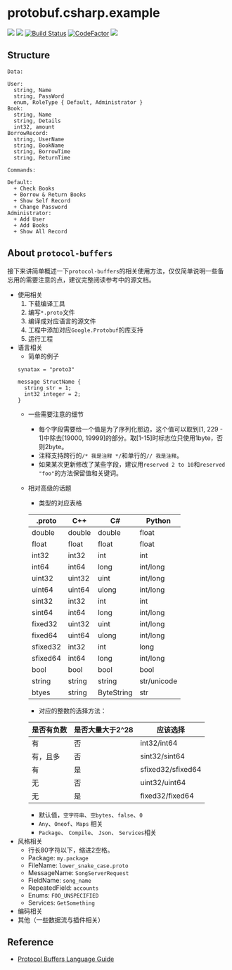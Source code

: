 # protobuf.csharp.example

[![](https://img.shields.io/badge/Author-jskyzero-brightgreen.svg?style=flat)]()
[![](https://img.shields.io/badge/Data-2019/05/23-brightgreen.svg?style=flat)]()
[![Build Status](https://jskyzero.visualstudio.com/Protobuf.CSharp.Example/_apis/build/status/oYOvOYo.Protobuf.CSharp.Example?branchName=master)](https://jskyzero.visualstudio.com/Protobuf.CSharp.Example/_build/latest?definitionId=7&branchName=master)
[![CodeFactor](https://www.codefactor.io/repository/github/oyovoyo/protobuf.csharp.example/badge)](https://www.codefactor.io/repository/github/oyovoyo/protobuf.csharp.example)
[![](https://img.shields.io/badge/netcoreapp-2.1-blue.svg?style=flat)]()



## Structure

```
Data:

User:
  string, Name
  string, PassWord
  enum, RoleType { Default, Administrator }
Book:
  string, Name
  string, Details
  int32, amount
BorrowRecord:
  string, UserName
  string, BookName
  string, BorrowTime
  string, ReturnTime

Commands:

Default:
  + Check Books
  + Borrow & Return Books
  + Show Self Record
  + Change Password
Administrator:
  + Add User
  + Add Books
  + Show All Record
```

## About `protocol-buffers`

接下来讲简单概述一下`protocol-buffers`的相关使用方法，仅仅简单说明一些备忘用的需要注意的点，建议完整阅读参考中的源文档。

+ 使用相关
  1. 下载编译工具
  2. 编写`*.proto`文件
  3. 编译成对应语言的源文件
  4. 工程中添加对应`Google.Protobuf`的库支持
  5. 运行工程
+ 语言相关
  + 简单的例子
  ```
  synatax = "proto3"

  message StructName {
    string str = 1;
    int32 integer = 2;
  }
  ```
  + 一些需要注意的细节
    + 每个字段需要给一个值是为了序列化那边，这个值可以取到[1, 229 - 1]中除去[19000, 19999]的部分。取[1-15]时标志位只使用1byte，否则2byte。
    + 注释支持跨行的`/* 我是注释 */`和单行的`// 我是注释`。
    + 如果某次更新修改了某些字段，建议用`reserved 2 to 10`和`reserved "foo"`的方法保留值和关键词。
  + 相对高级的话题
    + 类型的对应表格

    |.proto|C++|C#|Python|
    |--|--|--|--|
    |double|double|double|float|
    |float|float|float|float|
    |int32|int32|int|int|
    |int64|int64|long|int/long|
    |uint32|uint32|uint|int/long|
    |uint64|uint64|ulong|int/long|
    |sint32|int32|int|int|
    |sint64|int64|long|int/long|
    |fixed32|uint32|uint|int/long|
    |fixed64|uint64|ulong|int/long|
    |sfixed32|int32|int|long|
    |sfixed64|int64|long|int/long|
    |bool|bool|bool|bool|
    |string|string|string|str/unicode|
    |btyes|string|ByteString|str|

    + 对应的整数的选择方法：

    |是否有负数|是否大量大于2^28|应该选择|
    |--|--|--|
    |有|否|int32/int64|
    |有，且多|否|sint32/sint64|
    |有|是|sfixed32/sfixed64|
    |无|否|uint32/uint64|
    |无|是|fixed32/fixed64|

    + 默认值，`空字符串`、`空bytes`、`false`、`0`
    + `Any`、`Oneof`、`Maps` 相关
    + `Package`、 `Compile`、 `Json`、 `Services`相关
+ 风格相关
  + 行长80字符以下，缩进2空格。
  + Package: `my.package`
  + FileName: `lower_snake_case.proto`
  + MessageName: `SongServerRequest`
  + FieldName: `song_name`
  + RepeatedField: `accounts`
  + Enums: `FOO_UNSPECIFIED`
  + Services: `GetSomething`
+ 编码相关
+ 其他（一些数据流与插件相关）

## Reference

+ [Protocol Buffers Language Guide ](https://developers.google.com/protocol-buffers/docs/proto3#updating)
